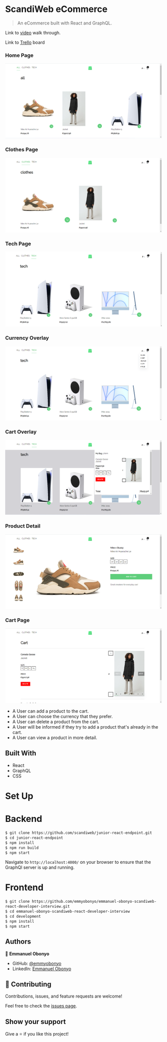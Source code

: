 # ScandiWeb eCommerce

> An eCommerce built with React and GraphQL.

Link to [video](https://www.loom.com/share/331fa1f2d80149398db732d3497c253c) walk through.

Link to [Trello](https://trello.com/b/PbKhb4ok/scandiweb-react-developer-interview) board

### Home Page
![Home Page](./public/images/Home.png)

### Clothes Page
![Clothes Page](./public/images/clothes.png)

### Tech Page
![Tech Page](./public/images/tech.png)

### Currency Overlay
![Currency Page](./public/images/currency.png)

### Cart Overlay
![Cart](./public/images/cart.png)

### Product Detail
![Product Details](./public/images/productDetail.png)

### Cart Page
![Cart Page](./public/images/cartPage.png)

- A User can add a product to the cart.
- A User can choose the currency that they prefer.
- A User can delete a product from the cart.
- A User will be informed if they try to add a product that's already in the cart.
- A User can view a product in more detail.

## Built With

- React
- GraphQL
- CSS

# Set Up
# Backend
```
$ git clone https://github.com/scandiweb/junior-react-endpoint.git
$ cd junior-react-endpoint
$ npm install
$ npm run build
$ npm start
```
Navigate to `http://localhost:4000/` on your browser to ensure that the GraphQl server is up and running.

# Frontend 
```
$ git clone https://github.com/emmyobonyo/emmanuel-obonyo-scandiweb-react-developer-interview.git
$ cd emmanuel-obonyo-scandiweb-react-developer-interview
$ cd development
$ npm install
$ npm start
```

## Authors

👤 **Emmanuel Obonyo**

- GitHub: [@emmyobonyo](https://github.com/emmyobonyo)
- LinkedIn: [Emmanuel Obonyo](https://www.linkedin.com/in/emmanuel-obonyo-3728a2200/)

## 🤝 Contributing

Contributions, issues, and feature requests are welcome!

Feel free to check the [issues page](https://github.com/emmyobonyo/emmanuel-obonyo-scandiweb-react-developer-interview/issues).

## Show your support

Give a ⭐️ if you like this project!
